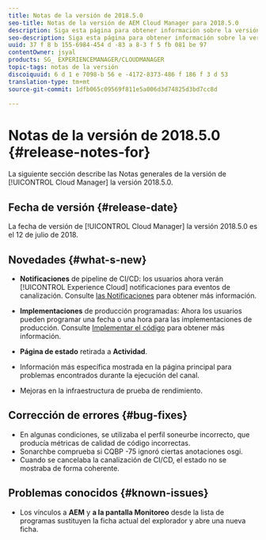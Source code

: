 ```yaml
---
title: Notas de la versión de 2018.5.0
seo-title: Notas de la versión de AEM Cloud Manager para 2018.5.0
description: Siga esta página para obtener información sobre la versión 2018.5.0 de Cloud Manager.
seo-description: Siga esta página para obtener información sobre la versión 2018.5.0 de AEM Cloud Manager.
uuid: 37 f 8 b 155-6984-454 d -83 a 8-3 f 5 fb 081 be 97
contentOwner: jsyal
products: SG_ EXPERIENCEMANAGER/CLOUDMANAGER
topic-tags: notas de la versión
discoiquuid: 6 d 1 e 7098-b 56 e -4172-8373-486 f 186 f 3 d 53
translation-type: tm+mt
source-git-commit: 1dfb065c09569f811e5a006d3d74825d3bd7cc8d

---
```



# Notas de la versión de 2018.5.0 {#release-notes-for}

La siguiente sección describe las Notas generales de la versión de [!UICONTROL Cloud Manager] la versión 2018.5.0.

## Fecha de versión {#release-date}

La fecha de versión de [!UICONTROL Cloud Manager] la versión 2018.5.0 es el 12 de julio de 2018.

## Novedades {#what-s-new}

* **Notificaciones** de pipeline de CI/CD: los usuarios ahora verán [!UICONTROL Experience Cloud] notificaciones para eventos de canalización. Consulte [las Notificaciones](notifications.md) para obtener más información.

* **Implementaciones** de producción programadas: Ahora los usuarios pueden programar una fecha o una hora para las implementaciones de producción. Consulte [Implementar el código](deploying-code.md) para obtener más información.

* **Página de estado** retirada a **Actividad**.

* Información más específica mostrada en la página principal para problemas encontrados durante la ejecución del canal.
* Mejoras en la infraestructura de prueba de rendimiento.

## Corrección de errores {#bug-fixes}

* En algunas condiciones, se utilizaba el perfil soneurbe incorrecto, que producía métricas de calidad de código incorrectas.
* Sonarchbe comprueba si CQBP -75 ignoró ciertas anotaciones osgi.
* Cuando se cancelaba la canalización de CI/CD, el estado no se mostraba de forma coherente.

## Problemas conocidos {#known-issues}

* Los vínculos a **AEM** y **a la pantalla Monitoreo** desde la lista de programas sustituyen la ficha actual del explorador y abre una nueva ficha.

